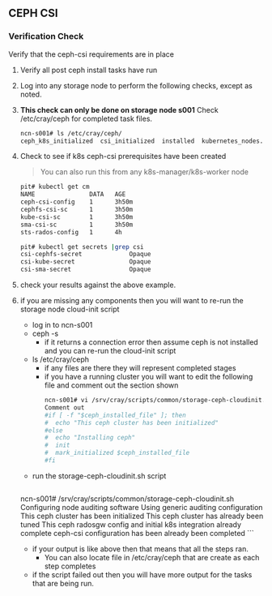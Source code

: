 ## CEPH CSI


### Verification Check

Verify that the ceph-csi requirements are in place

1. Verify all post ceph install tasks have run
2. Log into any storage node to perform the following checks, except as noted.
3. **This check can only be done on storage node s001** Check /etc/cray/ceph for completed task files.
    ```bash
    ncn-s001# ls /etc/cray/ceph/
    ceph_k8s_initialized  csi_initialized  installed  kubernetes_nodes.txt  tuned
    ```
4. Check to see if k8s ceph-csi prerequisites have been created
   > You can also run this from any k8s-manager/k8s-worker node
      ```bash
      pit# kubectl get cm
      NAME               DATA   AGE
      ceph-csi-config    1      3h50m
      cephfs-csi-sc      1      3h50m
      kube-csi-sc        1      3h50m
      sma-csi-sc         1      3h50m
      sts-rados-config   1      4h

      pit# kubectl get secrets |grep csi
      csi-cephfs-secret             Opaque                                4      3h51m
      csi-kube-secret               Opaque                                2      3h51m
      csi-sma-secret                Opaque                                2      3h51m
      ```

5. check your results against the above example.
6. if you are missing any components then you will want to re-run the storage node cloud-init script
   * log in to ncn-s001
   * ceph -s
       * if it returns a connection error then assume ceph is not installed and you can re-run the cloud-init script
   * ls /etc/cray/ceph
       * if any files are there they will represent completed stages
       * if you have a running cluster you will want to edit the following file and comment out the section shown
            ```bash
            ncn-s001# vi /srv/cray/scripts/common/storage-ceph-cloudinit.sh
            Comment out
            #if [ -f "$ceph_installed_file" ]; then
            #  echo "This ceph cluster has been initialized"
            #else
            #  echo "Installing ceph"
            #  init
            #  mark_initialized $ceph_installed_file
            #fi
            ```
   * run the storage-ceph-cloudinit.sh script
       ```bash
   ncn-s001# /srv/cray/scripts/common/storage-ceph-cloudinit.sh
   Configuring node auditing software
   Using generic auditing configuration
   This ceph cluster has been initialized
   This ceph cluster has already been tuned
   This ceph radosgw config and initial k8s integration already complete
   ceph-csi configuration has been already been completed
       ```
    * if your output is like above then that means that all the steps ran.
      - You can also locate file in /etc/cray/ceph that are create as each step completes
    * if the script failed out then you will have more output for the tasks that are being run. 
